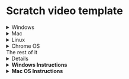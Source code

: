 # Scratch video template
<details>
<summary>Windows</summary>

1. Open your browser.
2. Find the video that you want to download and on the video that you want, press share, then press the "copy" button.
3. Go to this site: https://en1.onlinevideoconverter.pro/30/youtube-video-downloader.
4. If the file format of the download of the file is not mp4, make it an mp4 and then paste the link you copied earlier.
5. Press start, then select the resolution of 720, and then press download. That's it! (If a new tab opens, close it).

</details>

<details>
<summary>Mac</summary>

1. Open your browser.
2. Find the video that you want to download and on the video that you want, press share, then press the "copy" button.
3. Go to this site: https://en1.onlinevideoconverter.pro/30/youtube-video-downloader.
4. If the file format of the download of the file is not mp4, make it an mp4 and then paste the link you copied earlier.
5. Press start, then select the resolution of 720, and then press download. That's it! (If a new tab opens, close it).

</details>

<details>
<summary>Linux</summary>

1. Open your browser.
2. Find the video that you want to download and on the video that you want, press share, then press the "copy" button.
3. Go to this site: https://en1.onlinevideoconverter.pro/30/youtube-video-downloader.
4. If the file format of the download of the file is not mp4, make it an mp4 and then paste the link you copied earlier.
5. Press start, then select the resolution of 720, and then press download. That's it! (If a new tab opens, close it).

</details>

<details>
<summary>Chrome OS</summary>

1. Open your browser.
2. Find the video that you want to download and on the video that you want, press share, then press the "copy" button.
3. Go to this site: https://en1.onlinevideoconverter.pro/30/youtube-video-downloader.
4. If the file format of the download of the file is not mp4, make it an mp4 and then paste the link you copied earlier.
5. Press start, then select the resolution of 720, and then press download. That's it! (If a new tab opens, close it).

</details>
The rest of it
<details>After following the instuctions go to this link: www.mconverter.eu After going to there click on the upload button next find the mp4 that you have now and click on it and then press "open" then click on PNG, then wait. once it is done follow these instucrtions:</details>
<details>
<summary><strong>Windows Instructions</strong></summary>

3. Open the "File Explorer".
4. Navigate to the folder where you saved the program's `.zip` file.
5. Right-click on the `.zip` file and select "Extract All" from the context menu.
6. Open the folder that was created when you extracted the files.
7. Download the GitHub repository as a `.zip` file and save it to your computer.
8. Extract the contents of the downloaded `.zip` file.
9. Delete the "README.md" and "cd21514d0531fdffb22204e0ec5ed84a.svg" files from the extracted folder.
10. Copy all the frames from the folder where you extracted the `.zip` file you downloaded earlier.
11. Find the video you downloaded earlier and rename it from `.mp4` to `.wav`. Then, copy the renamed file.
12. Go back to the extracted GitHub repository folder and delete the "513727eec2a08ffd184827d3f55ad596.wav" file. Then, paste the `.wav` file you copied earlier.
13. Select all the files in the extracted folder and zip them up.
14. Rename the zipped file to "Program.sb3".
15. Open Scratch, press on "Create new project" (login if you don't see it), then press "File" and click on "Load from your computer". Find the `.sb3` file you just created, select it, and click "Open". That's it!

</details>

<details>
<summary><strong>Mac OS Instructions</strong></summary>

3. Open the "Finder".
4. Navigate to the folder where you saved the program's `.zip` file.
5. Double-click on the `.zip` file to extract its contents.
6. Open the folder that was created when you extracted the files.
7. Download the GitHub repository as a `.zip` file and save it to your computer.
8. Extract the contents of the downloaded `.zip` file.
9. Delete the "README.md" and "cd21514d0531fdffb22204e0ec5ed84a.svg" files from the extracted folder.
10. Copy all the frames from the folder where you extracted the `.zip` file you downloaded earlier.
11. Find the video you downloaded earlier and rename it from `.mp4` to `.wav`. Then, copy the renamed file.
12. Go back to the extracted GitHub repository folder and delete the "513727eec2a08ffd184827d3f55ad596.wav" file. Then, paste the `.wav` file you copied earlier.
13. Select all the files in the extracted folder and zip them up.
14. Rename the zipped file to "Program.sb3".
15. Open Scratch, press on "Create new project" (login if you don't see it), then press "File" and click on "Load from your computer". Find the `.sb3` file you just created, select it, and click "Open". That's it!

